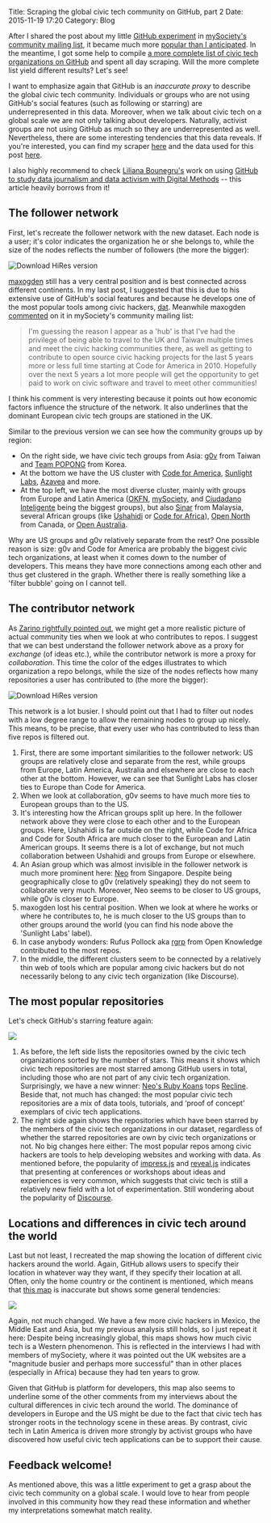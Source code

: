Title: Scraping the global civic tech community on GitHub, part 2
Date: 2015-11-19 17:20
Category: Blog

After I shared the post about my little [GitHub experiment]({filename}/blog/2015/2015-11-17-mapping-the-civic-hacking-community.md) in [mySociety's community mailing list](https://groups.google.com/a/mysociety.org/d/msg/mysociety-community/DyCFE7bk4_U/Diq9f9kqDwAJ), it became much more [popular than I anticipated](https://twitter.com/jwyg/status/667056707504316416). In the meantime, I got some help to compile [a more complete list of civic tech organizations on GitHub]({static}/downloads/data_github_scrape_civic-tech_2015-11-19/organizations.txt) and spent all day scraping. Will the more complete list yield different results? Let's see!

I want to emphasize again that GitHub is an *inaccurate proxy* to describe the global civic tech community. Individuals or groups who are not using GitHub's social features (such as following or starring) are underrepresented in this data. Moreover, when we talk about civic tech on a global scale we are not only talking about developers. Naturally, activist groups are not using GitHub as much so they are underrepresented as well. Nevertheless, there are some interesting tendencies that this data reveals. If you're interested, you can find my scraper [here](https://github.com/sbaack/github-scraper/tree/v0.1) and the data used for this post [here](https://github.com/sbaack/sbaack.github.io/tree/main/content/downloads/data_github_scrape_civic-tech_2015-11-19).

I also highly recommend to check [Liliana Bounegru's](http://web.archive.org/web/20160102081256/https://twitter.com/bb_liliana) work on using [GitHub to study data journalism and data activism with Digital Methods](http://web.archive.org/web/20151217230112/http://lilianabounegru.org/2015/07/08/github-as-transparency-device-in-data-journalism-open-data-and-data-activism/) -- this article heavily borrows from it!

## The follower network

First, let's recreate the follower network with the new dataset. Each node is a user; it's color indicates the organization he or she belongs to, while the size of the nodes reflects the number of followers (the more the bigger):

![[Download HiRes version](/images/follower-network_2015-11-19.png)](/images/follower-network_2015-11-19.png)

[maxogden](http://web.archive.org/web/20160111191819/https://github.com/maxogden) still has a very central position and is best connected across different continents. In my last post, I suggested that this is due to his extensive use of GitHub's social features and because he develops one of the most popular tools among civic hackers, [dat](http://web.archive.org/web/20151028163917/https://github.com/maxogden/dat). Meanwhile maxogden [commented](https://groups.google.com/a/mysociety.org/d/msg/mysociety-community/DyCFE7bk4_U/_rAKxaw7DwAJ) on it in mySociety's community mailing list:

> I'm guessing the reason I appear as a 'hub' is that I've had the privilege of being able to travel to the UK and Taiwan multiple times and meet the civic hacking communities there, as well as getting to contribute to open source civic hacking projects for the last 5 years more or less full time starting at Code for America in 2010. Hopefully over the next 5 years a lot more people will get the opportunity to get paid to work on civic software and travel to meet other communities!

I think his comment is very interesting because it points out how economic factors influence the structure of the network. It also underlines that the dominant European civic tech groups are stationed in the UK.

Similar to the previous version we can see how the community groups up by region:

- On the right side, we have civic tech groups from Asia: [g0v](http://web.archive.org/web/20150313164025/https://github.com/g0v) from Taiwan and [Team POPONG](http://web.archive.org/web/20141015060713/https://github.com/teampopong) from Korea.
- At the bottom we have the US cluster with [Code for America](http://web.archive.org/web/20160119073845/https://github.com/codeforamerica), [Sunlight Labs](http://web.archive.org/web/20151207140323/https://github.com/sunlightlabs), [Azavea](http://web.archive.org/web/20140619225306/https://github.com/azavea) and more.
- At the top left, we have the most diverse cluster, mainly with groups from Europe and Latin America ([OKFN](http://web.archive.org/web/20160105044447/https://github.com/okfn), [mySociety](http://web.archive.org/web/20160209041903/https://github.com/mysociety), and [Ciudadano Inteligente](http://web.archive.org/web/20160221095540/https://github.com/ciudadanointeligente) being the biggest groups), but also [Sinar](http://web.archive.org/web/20150322173522/https://github.com/Sinar) from Malaysia, several African groups (like [Ushahidi](http://web.archive.org/web/20160122090139/https://github.com/ushahidi) or [Code for Africa](http://web.archive.org/web/20170328171442/https://github.com/CodeForAfrica)), [Open North](http://web.archive.org/web/20150222234654/https://github.com/opennorth) from Canada, or [Open Australia](http://web.archive.org/web/20161228221425/https://github.com/openaustralia).

Why are US groups and g0v relatively separate from the rest? One possible reason is size: g0v and Code for America are probably the biggest civic tech organizations, at least when it comes down to the number of developers. This means they have more connections among each other and thus get clustered in the graph. Whether there is really something like a 'filter bubble' going on I cannot tell.

## The contributor network

As [Zarino rightfully pointed out](https://groups.google.com/a/mysociety.org/d/msg/mysociety-community/DyCFE7bk4_U/7Gu9SLo3DwAJ), we might get a more realistic picture of actual community ties when we look at who contributes to repos. I suggest that we can best understand the follower network above as a proxy for *exchange* (of ideas etc.), while the contributor network is more a proxy for *collaboration*. This time the color of the edges illustrates to which organization a repo belongs, while the size of the nodes reflects how many repositories a user has contributed to (the more the bigger):

![[Download HiRes version](/images/contributor-network_2015-11-19.png)](/images/contributor-network_2015-11-19.png)

This network is a lot busier. I should point out that I had to filter out nodes with a low degree range to allow the remaining nodes to group up nicely. This means, to be precise, that every user who has contributed to less than five repos is filtered out.

1. First, there are some important similarities to the follower network: US groups are relatively close and separate from the rest, while groups from Europe, Latin America, Australia and elsewhere are close to each other at the bottom. However, we can see that Sunlight Labs has closer ties to Europe than Code for America.
2. When we look at collaboration, g0v seems to have much more ties to European groups than to the US.
3. It's interesting how the African groups split up here. In the follower network above they were close to each other and to the European groups. Here, Ushahidi is far outside on the right, while Code for Africa and Code for South Africa are much closer to the European and Latin American groups. It seems there is a lot of exchange, but not much collaboration between Ushahidi and groups from Europe or elsewhere.
4. An Asian group which was almost invisible in the follower network is much more prominent here: [Neo](http://web.archive.org/web/20190406004918/https://github.com/neo) from Singapore. Despite being geographically close to g0v (relatively speaking) they do not seem to collaborate very much. Moreover, Neo seems to be closer to US groups, while g0v is closer to Europe.
5. maxogden lost his central position. When we look at where he works or where he contributes to, he is much closer to the US groups than to other groups around the world (you can find his node above the 'Sunlight Labs' label).
6. In case anybody wonders: Rufus Pollock aka [rgrp](http://web.archive.org/web/20131126155954/https://github.com/rgrp) from Open Knowledge contributed to the most repos.
7. In the middle, the different clusters seem to be connected by a relatively thin web of tools which are popular among civic hackers but do not necessarily belong to any civic tech organization (like Discourse).

## The most popular repositories

Let's check GitHub's starring feature again:

![](/images/starred-repos_2015-11-19.png)

1. As before, the left side lists the repositories owned by the civic tech organizations sorted by the number of stars. This means it shows which civic tech repositories are most starred among GitHub users in total, including those who are not part of any civic tech organization. Surprisingly, we have a new winner: [Neo's Ruby Koans](http://web.archive.org/web/20160125162830/https://github.com/neo/ruby_koans) tops [Recline](http://web.archive.org/web/20160128144514/https://github.com/okfn/recline/). Beside that, not much has changed: the most popular civic tech repositories are a mix of data tools, tutorials, and ‘proof of concept’ exemplars of civic tech applications.
2. The right side again shows the repositories which have been starred by the members of the civic tech organizations in our dataset, regardless of whether the starred repositories are own by civic tech organizations or not. No big changes here either: The most popular repos among civic hackers are tools to help developing websites and working with data. As mentioned before, the popularity of [impress.js](http://web.archive.org/web/20151230131930/https://github.com/impress/impress.js) and [reveal.js](http://web.archive.org/web/20151106230937/https://github.com/hakimel/reveal.js) indicates that presenting at conferences or workshops about ideas and experiences is very common, which suggests that civic tech is still a relatively new field with a lot of experimentation. Still wondering about the popularity of [Discourse](http://web.archive.org/web/20151104014721/https://github.com/discourse/discourse).

## Locations and differences in civic tech around the world

Last but not least, I recreated the map showing the location of different civic hackers around the world. Again, GitHub allows users to specify their location in whatever way they want, if they specify their location at all. Often, only the home country or the continent is mentioned, which means that [this map](http://www.mapcustomizer.com/map/civic_tech_scrape2) is inaccurate but shows some general tendencies:

![](/images/locations_civic-hackers_2015-11-19.png)

Again, not much changed. We have a few more civic hackers in Mexico, the Middle East and Asia, but my previous analysis still holds, so I just repeat it here: Despite being increasingly global, this maps shows how much civic tech is a Western phenomenon. This is reflected in the interviews I had with members of mySociety, where it was pointed out the UK websites are a "magnitude busier and perhaps more successful" than in other places (especially in Africa) because they had ten years to grow.

Given that GitHub is platform for developers, this map also seems to underline some of the other comments from my interviews about the cultural differences in civic tech around the world. The dominance of developers in Europe and the US might be due to the fact that civic tech has stronger roots in the technology scene in these areas. By contrast, civic tech in Latin America is driven more strongly by activist groups who have discovered how useful civic tech applications can be to support their cause.

## Feedback welcome!

As mentioned above, this was a little experiment to get a grasp about the civic tech community on a global scale. I would love to hear from people involved in this community how they read these information and whether my interpretations somewhat match reality.